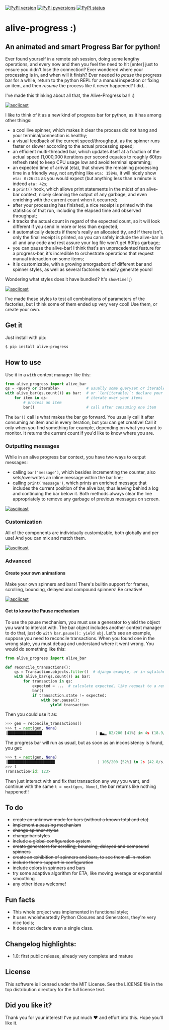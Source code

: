 [![PyPI version](https://img.shields.io/pypi/v/alive-progress.svg)](https://pypi.python.org/pypi/alive-progress/)
[![PyPI pyversions](https://img.shields.io/pypi/pyversions/alive-progress.svg)](https://pypi.python.org/pypi/alive-progress/)
[![PyPI status](https://img.shields.io/pypi/status/alive-progress.svg)](https://pypi.python.org/pypi/alive-progress/)

# alive-progress :)
## An animated and smart Progress Bar for python!

Ever found yourself in a remote ssh session, doing some lengthy operations, and every now and then you feel the need to hit [enter] just to ensure you didn't lose the connection? Ever wondered where your processing is in, and when will it finish? Ever needed to *pause* the progress bar for a while, return to the python REPL for a manual inspection or fixing an item, and then *resume* the process like it never happened? I did...

I've made this thinking about all that, the Alive-Progress bar! :)

[![asciicast](https://asciinema.org/a/eOxk1RqJd0AlSNONgoAtR0CLz.svg)](https://asciinema.org/a/eOxk1RqJd0AlSNONgoAtR0CLz)

I like to think of it as a new kind of progress bar for python, as it has among other things:
  - a cool live spinner, which makes it clear the process did not hang and your terminal/connection is healthy;
  - a visual feedback of the current speed/throughput, as the spinner runs faster or slower according to the actual processing speed;
  - an efficient multi-threaded bar, which updates itself at a fraction of the actual speed (1,000,000 iterations per second equates to roughly 60fps refresh rate) to keep CPU usage low and avoid terminal spamming;
  - an expected time of arrival (eta), that shows the remaining processing time in a friendly way, not anything like `eta: 1584s`, it will nicely show `eta: 0:26:24` as you would expect (but anything less than a minute is indeed `eta: 42s`;
  - a `print()` hook, which allows print statements in the midst of an alive-bar context, nicely cleaning the output of any garbage, and even enriching with the current count when it occurred;
  - after your processing has finished, a nice receipt is printed with the statistics of that run, including the elapsed time and observed throughput;
  - it tracks the actual count in regard of the expected count, so it will look different if you send in more or less than expected;
  - it automatically detects if there's really an allocated tty, and if there isn't, only the final receipt is printed, so you can safely include the alive-bar in all and any code and rest assure your log file won't get 60fps garbage;
  - you can pause the alive-bar! I think that's an unprecedented feature for a progress-bar, it's incredible to orchestrate operations that request manual interaction on some items;
  - it is customizable, with a growing smorgasbord of different bar and spinner styles, as well as several factories to easily generate yours!

Wondering what styles does it have bundled? It's `showtime`! ;)

[![asciicast](https://asciinema.org/a/OR83rcm8J06w0OC9pkgnaJmYG.svg)](https://asciinema.org/a/OR83rcm8J06w0OC9pkgnaJmYG)

I've made these styles to test all combinations of parameters of the factories, but I think some of them ended up very very cool! Use them, or create your own.


## Get it

Just install with pip:

```bash
$ pip install alive-progress
```


## How to use

Use it in a `with` context manager like this:

```python
from alive_progress import alive_bar
qs = <query or iterable>            # usually some queryset or iterable
with alive_bar(qs.count()) as bar:  # or `len(iterable)`: declare your expected total
    for item in qs:                 # iterate over your items
        # process an item
        bar()                       # call after consuming one item
```

The `bar()` call is what makes the bar go forward. You usually call it after consuming an item and in every iteration, but you can get creative! Call it only when you find something for example, depending on what you want to monitor.
It returns the current count if you'd like to know where you are.


### Outputting messages

While in an alive progress bar context, you have two ways to output messages:
  - calling `bar('message')`, which besides incrementing the counter, also sets/overwrites an inline message within the bar line;
  - calling `print('message')`, which prints an enriched message that includes the current position of the alive bar, thus leaving behind a log and continuing the bar below it.
Both methods always clear the line appropriately to remove any garbage of previous messages on screen.

[![asciicast](https://asciinema.org/a/lDM5zGPvPWFHHZOw0DMAMMH5F.svg)](https://asciinema.org/a/lDM5zGPvPWFHHZOw0DMAMMH5F)


### Customization

All of the components are individually customizable, both globally and per use!
And you can mix and match them.

[![asciicast](https://asciinema.org/a/j392MaLz1w0zDw6EVHw4QbLAO.svg)](https://asciinema.org/a/j392MaLz1w0zDw6EVHw4QbLAO)


### Advanced

#### Create your own animations

Make your own spinners and bars!
There's builtin support for frames, scrolling, bouncing, delayed and compound spinners! Be creative!

[![asciicast](https://asciinema.org/a/mK9rbzLC1xkMRfRDk5QJMy8xc.svg)](https://asciinema.org/a/mK9rbzLC1xkMRfRDk5QJMy8xc)


#### Get to know the Pause mechanism

To use the pause mechanism, you must use a generator to yield the object you want to interact with. The bar object includes another context manager to do that, just do `with bar.pause(): yield obj`.
Let's see an example, suppose you need to reconcile transactions. When you found one in the wrong state, you must debug and understand where it went wrong. You would do something like this:

```python
from alive_progress import alive_bar

def reconcile_transactions():
    qs = Transaction.objects.filter()  # django example, or in sqlalchemy: session.query(Transaction).filter()
    with alive_bar(qs.count()) as bar:
        for transaction in qs:
            expected = ...  # calculate expected, like request to a remote system
            bar()
            if transaction.state != expected:
                with bar.pause():
                    yield transaction
```

Then you could use it as:

```python
>>> gen = reconcile_transactions()
>>> t = next(gen, None)
|███████████████▍                       | ▅▃▁ 82/200 [41%] in 4s (18.9/s, eta: 6s)
```

The progress bar will run as usual, but as soon as an inconsistency is found, you get:

```python
>>> t = next(gen, None)
|█████████████████████                   | 105/200 [52%] in 2s (42.8/s, eta: 2s)
>>> t
Transaction<id: 123>
```

Then just interact with and fix that transaction any way you want, and continue with the same `t = next(gen, None)`, the bar returns like nothing happened!!


## To do

- ~~create an unknown mode for bars (without a known total and eta)~~
- ~~implement a pausing mechanism~~
- ~~change spinner styles~~
- ~~change bar styles~~
- ~~include a global configuration system~~
- ~~create generators for scrolling, bouncing, delayed and compound spinners~~
- ~~create an exhibition of spinners and bars, to see them all in motion~~
- ~~include theme support in configuration~~
- include colors in spinners and bars
- try some adaptive algorithm for ETA, like moving average or exponential smoothing
- any other ideas welcome!


## Fun facts

- This whole project was implemented in functional style;
- It uses wholeheartedly Python Closures and Generators, they're very nice tools;
- It does not declare even a single class.


## Changelog highlights:
- 1.0: first public release, already very complete and mature


## License
This software is licensed under the MIT License. See the LICENSE file in the top distribution directory for the full license text.


## Did you like it?

Thank you for your interest!
I've put much ❤️ and effort into this.
Hope you'll like it.
